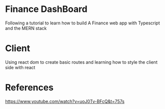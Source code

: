 # Finance DashBoard

Following a tutorial to learn how to build
A Finance web app with Typescript and the MERN stack

# Client
Using react dom to create basic routes and learning how to style the client side with react

# References

https://www.youtube.com/watch?v=uoJ0Tv-BFcQ&t=757s
